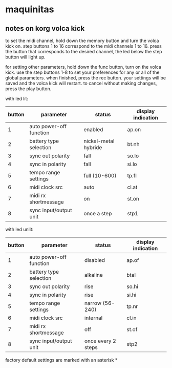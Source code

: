 # maquinitas

## notes on korg volca kick

to set the midi channel, hold down the memory button and turn the volca kick on. step buttons 1 to 16 correspond to the midi channels 1 to 16. press the button that corresponds to the desired channel, the led below the step button will light up.

for setting other parameters, hold down the func button, turn on the volca kick. use the step buttons 1-8 to set your preferences for any or all of the global parameters. when finished, press the rec button. your settings will be saved and the volca kick will restart. to cancel without making changes, press the play button.

with led lit:

|button|parameter              |status              |display indication|
|------|-----------------------|--------------------|------------------|
|1     |auto power-off function|enabled             |ap.on             |
|2     |battery type selection |nickel-metal hybride|bt.nh             |
|3     |sync out polarity      |fall                |so.lo             |
|4     |sync in polarity       |fall                |si.lo             |
|5     |tempo range settings   |full (10-600)       |tp.fl             |
|6     |midi clock src         |auto                |cl.at             |
|7     |midi rx shortmessage   |on                  |st.on             |
|8     |sync input/output unit |once a step         |stp1              |

with led unlit:

|button|parameter              |status            |display indication|
|------|-----------------------|------------------|------------------|
|1     |auto power-off function|disabled          |ap.of             |
|2     |battery type selection |alkaline          |btal              |
|3     |sync out polarity      |rise              |so.hi             |
|4     |sync in polarity       |rise              |si.hi             |
|5     |tempo range settings   |narrow (56-240)   |tp.nr             |
|6     |midi clock src         |internal          |cl.in             |
|7     |midi rx shortmessage   |off               |st.of             |
|8     |sync input/output unit |once every 2 steps|stp2              |

factory default settings are marked with an asterisk *
